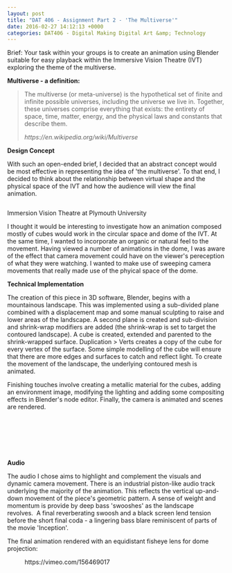```yaml
---
layout: post
title: "DAT 406 - Assignment Part 2 - 'The Multiverse'"
date: 2016-02-27 14:12:13 +0000
categories: DAT406 - Digital Making Digital Art &amp; Technology
---
```


<!-- wp:paragraph {"className":"brief"} -->
<p class="brief">Brief: Your task within your groups is to create an animation using Blender suitable for easy playback within the Immersive Vision Theatre (IVT) exploring the theme of the multiverse.</p>
<!-- /wp:paragraph -->

<!-- wp:paragraph -->
<p><strong>Multiverse - a definition:</strong></p>
<!-- /wp:paragraph -->

<!-- wp:quote -->
<blockquote class="wp-block-quote"><!-- wp:paragraph -->
<p>The multiverse (or meta-universe) is the hypothetical set of finite and infinite possible universes, including the universe we live in. Together, these universes comprise everything that exists: the entirety of space, time, matter, energy, and the physical laws and constants that describe them.</p>
<!-- /wp:paragraph --><cite>https://en.wikipedia.org/wiki/Multiverse</cite></blockquote>
<!-- /wp:quote -->

<!-- wp:paragraph -->
<p><strong>Design Concept</strong></p>
<!-- /wp:paragraph -->

<!-- wp:paragraph -->
<p>With such an open-ended brief, I decided that an abstract concept would be most effective in representing the idea of 'the multiverse'. To that end, I decided to think about the relationship between virtual shape and the physical space of the IVT and how the audience will view the final animation.</p>
<!-- /wp:paragraph -->

<!-- wp:image {"id":637,"sizeSlug":"full","linkDestination":"media"} -->
<figure class="wp-block-image size-full"><a href="https://www.circleseven.co.uk/wp-content/uploads/2023/05/ivtt-1024x820-1.jpg"><img src="https://www.circleseven.co.uk/wp-content/uploads/2023/05/ivtt-1024x820-1.jpg" alt="" class="wp-image-637"/></a></figure>
<!-- /wp:image -->

<!-- wp:paragraph -->
<p>Immersion Vision Theatre at Plymouth University</p>
<!-- /wp:paragraph -->

<!-- wp:paragraph -->
<p>I thought it would be interesting to investigate how an animation composed mostly of cubes would work in the circular space and dome of the IVT. At the same time, I wanted to incorporate an organic or natural feel to the movement. Having viewed a number of animations in the dome, I was aware of the effect that camera movement could have on the viewer's pereception of what they were watching. I wanted to make use of sweeping camera movements that really made use of the phyical space of the dome.</p>
<!-- /wp:paragraph -->

<!-- wp:paragraph -->
<p><strong>Technical Implementation</strong></p>
<!-- /wp:paragraph -->

<!-- wp:paragraph -->
<p>The creation of this piece in 3D software, Blender, begins with a mountainous landscape. This was implemented using a sub-divided plane combined with a&nbsp;displacement map and some manual sculpting to raise and lower areas of the landscape. A second plane is created and sub-division and shrink-wrap modifiers are added (the shrink-wrap is set to target the contoured landscape). A cube is created, extended and parented to the shrink-wrapped surface. Duplication &gt; Verts creates a copy of the cube for every vertex of the surface. Some simple modelling of the cube will ensure that there are more edges and surfaces to catch and reflect light.&nbsp;To create the movement of the landscape, the underlying contoured mesh is animated.</p>
<!-- /wp:paragraph -->

<!-- wp:paragraph -->
<p>Finishing touches involve creating a metallic material for the cubes, adding an environment image, modifying the lighting and adding some compositing effects in Blender's node editor. Finally, the camera is animated and scenes are rendered.</p>
<!-- /wp:paragraph -->

<!-- wp:gallery {"linkTo":"media","sizeSlug":"medium"} -->
<figure class="wp-block-gallery has-nested-images columns-default is-cropped"><!-- wp:image {"id":639,"sizeSlug":"medium","linkDestination":"media"} -->
<figure class="wp-block-image size-medium"><a href="https://www.circleseven.co.uk/wp-content/uploads/2023/05/01-blender-landscape-mesh_24666379814_o.jpg"><img src="https://www.circleseven.co.uk/wp-content/uploads/2023/05/01-blender-landscape-mesh_24666379814_o-300x234.jpg" alt="" class="wp-image-639"/></a></figure>
<!-- /wp:image -->

<!-- wp:image {"id":643,"sizeSlug":"medium","linkDestination":"none"} -->
<figure class="wp-block-image size-medium"><img src="https://www.circleseven.co.uk/wp-content/uploads/2023/05/02-blender-shrinkwrap-mesh_25270766696_o-300x206.jpg" alt="" class="wp-image-643"/></figure>
<!-- /wp:image -->

<!-- wp:image {"id":640,"sizeSlug":"medium","linkDestination":"media"} -->
<figure class="wp-block-image size-medium"><a href="https://www.circleseven.co.uk/wp-content/uploads/2023/05/03-blender-isolated-mesh_24670232283_o.jpg"><img src="https://www.circleseven.co.uk/wp-content/uploads/2023/05/03-blender-isolated-mesh_24670232283_o-300x224.jpg" alt="" class="wp-image-640"/></a></figure>
<!-- /wp:image -->

<!-- wp:image {"id":644,"sizeSlug":"medium","linkDestination":"none"} -->
<figure class="wp-block-image size-medium"><img src="https://www.circleseven.co.uk/wp-content/uploads/2023/05/04-blender-duplicated-verts_25001404810_o-284x300.jpg" alt="" class="wp-image-644"/></figure>
<!-- /wp:image -->

<!-- wp:image {"id":638,"sizeSlug":"medium","linkDestination":"media"} -->
<figure class="wp-block-image size-medium"><a href="https://www.circleseven.co.uk/wp-content/uploads/2023/05/05-blender-modelled-cube_25178751652_o.jpg"><img src="https://www.circleseven.co.uk/wp-content/uploads/2023/05/05-blender-modelled-cube_25178751652_o-300x218.jpg" alt="" class="wp-image-638"/></a></figure>
<!-- /wp:image -->

<!-- wp:image {"id":642,"sizeSlug":"medium","linkDestination":"none"} -->
<figure class="wp-block-image size-medium"><img src="https://www.circleseven.co.uk/wp-content/uploads/2023/05/06-blender-landscape-solid_25203901931_o-300x203.jpg" alt="" class="wp-image-642"/></figure>
<!-- /wp:image -->

<!-- wp:image {"id":641,"sizeSlug":"medium","linkDestination":"media"} -->
<figure class="wp-block-image size-medium"><a href="https://www.circleseven.co.uk/wp-content/uploads/2023/05/07-blender-node-editor_25001400960_o-scaled.jpg"><img src="https://www.circleseven.co.uk/wp-content/uploads/2023/05/07-blender-node-editor_25001400960_o-300x172.jpg" alt="" class="wp-image-641"/></a></figure>
<!-- /wp:image --></figure>
<!-- /wp:gallery -->

<!-- wp:paragraph -->
<p><strong>Audio</strong></p>
<!-- /wp:paragraph -->

<!-- wp:paragraph -->
<p>The audio I chose aims to highlight and complement the visuals and dynamic camera movement. There is an industrial piston-like audio track underlying the majority of the animation. This reflects the vertical up-and-down movement of the piece's geometric pattern. A sense of weight and momentum is provide by deep bass 'swooshes' as the landscape revolves.&nbsp;&nbsp;A final reverberating swoosh and a black screen lend tension before the short final coda - a lingering bass blare&nbsp;reminiscent of parts of the movie 'Inception'.</p>
<!-- /wp:paragraph -->

<!-- wp:paragraph -->
<p>The final animation rendered with an equidistant fisheye lens for dome projection:</p>
<!-- /wp:paragraph -->

<!-- wp:embed {"url":"https://vimeo.com/156469017","type":"video","providerNameSlug":"vimeo","responsive":true,"className":"wp-embed-aspect-4-3 wp-has-aspect-ratio"} -->
<figure class="wp-block-embed is-type-video is-provider-vimeo wp-block-embed-vimeo wp-embed-aspect-4-3 wp-has-aspect-ratio"><div class="wp-block-embed__wrapper">
https://vimeo.com/156469017
</div></figure>
<!-- /wp:embed -->